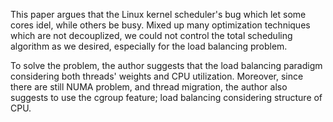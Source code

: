 This paper argues that the Linux kernel scheduler's bug which let some cores idel, while others be busy.
Mixed up many optimization techniques which are not decouplized, we could not control the total scheduling algorithm as we desired,
especially for the load balancing problem. 

To solve the problem, the author suggests that the load balancing paradigm considering both threads' weights and CPU utilization. 
Moreover, since there are still NUMA problem, and thread migration, the author also suggests to use the cgroup feature; load balancing 
considering structure of CPU. 
